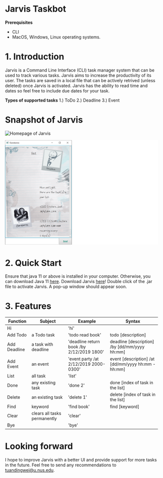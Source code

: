 # Jarvis Taskbot

**Prerequisites**

* CLI
* MacOS, Windows, Linux operating systems.

# 1. Introduction

Jarvis is a Command Line Interface (CLI) task manager system that can be used to track various tasks. Jarvis aims to increase the productivity of its user. The tasks are saved in a local file that can be actively retrived (unless deleted) once Jarvis is activated. Jarvis has the ability to read time and dates so feel free to include due dates for your task. 

**Types of supported tasks**
1.) ToDo 
2.) Deadline
3.) Event

# Snapshot of Jarvis

![Homepage of Jarvis](Home.png)

![Working Jarvis](UI.png)

# 2. Quick Start
Ensure that java 11 or above is installed in your computer. Otherwise, you can download Java 11 [here](https://www.oracle.com/technetwork/java/javase/downloads/jdk11-downloads-5066655.html).
Download Jarvis [here](https://github.com/tuandingwei/duke/releases/tag/v0.2)!
Double click of the .jar file to activate Jarvis. A pop-up window should appear soon. 

# 3. Features

Function | Subject | Example | Syntax | 
---------------|---------------|---------------|---------------
Hi | | 'hi' | 
Add Todo | a Todo task | 'todo read book' | todo [description]
Add Deadline | a task with deadline |'deadline return book /by 2/12/2019 1800' | deadline [description] /by [dd/mm/yyyy hh:mm]
Add Event | an event | 'event party /at 2/12/2019 2000-0300' | event [description] /at [dd/mm/yyyy hh:mm - hh:mm]
List | all task | 'list' |
Done | any existing task | 'done 2' | done [index of task in the list]
Delete | an existing task | 'delete 1' | delete [index of task in the list]
Find | keyword | 'find book' | find [keyword]
Clear | clears all tasks permanently | 'clear' | 
Bye | | 'bye' |

# Looking forward
I hope to improve Jarvis with a better UI and provide support for more tasks in the future. 
Feel free to send any recommendations to tuandingwei@u.nus.edu.


